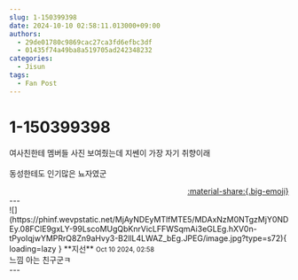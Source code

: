 ```yaml
---
slug: 1-150399398
date: 2024-10-10 02:58:11.013000+09:00
authors:
  - 29de01780c9869cac27ca3fd6efbc3df
  - 01435f74a49ba8a519705ad242348232
categories:
  - Jisun
tags:
  - Fan Post
---
```


# 1-150399398

<div class="post-container" markdown="1">
<div class="content-container md-sidebar__scrollwrap" markdown="1">

여사친한테 멤버들 사진 보여줬는데 지쎈이 가장 자기 취향이래<br><br>동성한테도 인기많은 뇨자였군

</div>
</div>

<div style="text-align: right;" markdown="1">
<a href="https://weverse.io/fromis9/fanpost/1-150399398" style="text-align: right;">:material-share:{.big-emoji}</a>
</div>
---

<div class="comments-container md-sidebar__scrollwrap" markdown="1">
<div class="comment" markdown="1">
<div class='id-container' markdown="1">
![](https://phinf.wevpstatic.net/MjAyNDEyMTlfMTE5/MDAxNzM0NTgzMjY0NDEy.08FClE9gxLY-99LscoMUgQbKnrVicLFFWSqmAi3eGLEg.hXV0n-tPyoIqjwYMPRrQ8Zn9aHvy3-B2llL4LWAZ_bEg.JPEG/image.jpg?type=s72){ loading=lazy }
**<span class="artist">지선</span>** <small>Oct 10 2024, 02:58</small><br>
</div>
<div class='comment-body' markdown="1">
느낌 아는 친구군ㅋ 
</div>
</div>
</div>
---
